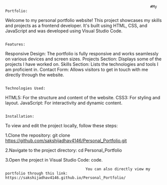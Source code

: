                                                                      #My Portfolio:
Welcome to my personal portfolio website! This project showcases my skills and projects as a frontend developer. It's built using HTML, CSS, and JavaScript and was developed using Visual Studio Code.

                                                                      Features:
Responsive Design: The portfolio is fully responsive and works seamlessly on various devices and screen sizes.
Projects Section: Displays some of the projects I have worked on.
Skills Section: Lists the technologies and tools I am proficient in.
Contact Form: Allows visitors to get in touch with me directly through the website.

                                                                   Technologies Used:
HTML5: For the structure and content of the website.
CSS3: For styling and layout.
JavaScript: For interactivity and dynamic content.

                                                                              Installation:
To view and edit the project locally, follow these steps:

1.Clone the repository:
          git clone https://github.com/sakshijadhav4146/Personal_Portfolio.git

2.Navigate to the project directory:
          cd Personal_Portfolio

3.Open the project in Visual Studio Code:
          code.

                                        You can also directly view my portfolio through this link: https://sakshijadhav4146.github.io/Personal_Portfolio/

